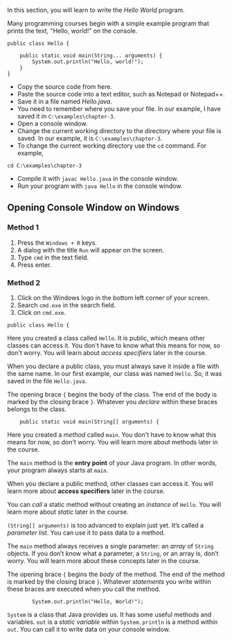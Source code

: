 In this section, you will learn to write the *Hello World* program.

Many programming courses begin with a simple example program that prints the text,
"Hello, world!" on the console.

```
public class Hello {

    public static void main(String... arguments) {
        System.out.println("Hello, world!");
    }
}
```

* Copy the source code from here.
* Paste the source code into a text editor, such as Notepad or Notepad++.
* Save it in a file named *Hello.java*.
* You need to remember where you save your file. In our example, I have saved it
  in `C:\examples\chapter-3`.
* Open a console window.
* Change the current working directory to the directory where your file is
   saved. In our example, it is `C:\examples\chapter-3`.
* To change the current working directory use the `cd` command. For example,
```
cd C:\examples\chapter-3
```
* Compile it with `javac Hello.java` in the console window.
* Run your program with `java Hello` in the console window.

## Opening Console Window on Windows

### Method 1

1. Press the `Windows + R` keys.
2. A dialog with the title `Run` will appear on the screen.
3. Type `cmd` in the text field.
4. Press enter.

### Method 2

1. Click on the Windows logo in the bottom left corner of your screen.
2. Search `cmd.exe` in the search field.
3. Click on `cmd.exe`.

```
public class Hello {
```

Here you created a class called `Hello`. It is public, which means other classes
can access it. You don't have to know what this means for now, so don't
worry. You will learn about *access specifiers* later in the course.

When you declare a public class, you must always save it inside a file with
the same name. In our first example, our class was named `Hello`. So, it was
saved in the file `Hello.java`.

The opening brace `{` begins the body of the class. The end of the body is
marked by the closing brace `}`. Whatever you *declare* within these braces
belongs to the class.

```
    public static void main(String[] arguments) {
```

Here you created a *method* called `main`. You don't have to know what this
means for now, so don't worry. You will learn more about methods later in
the course.

The `main` method is the **entry point** of your Java program. In other words,
your program always starts at `main`.

When you declare a public method, other classes can access it. You will learn
more about **access specifiers** later in the course.

You can *call* a static method without creating an *instance* of `Hello`. You
will learn more about *static* later in the course.

`(String[] arguments)` is too advanced to explain just yet. It’s called a
*parameter list*. You can use it to pass data to a method.

The `main` method always receives a single parameter: an *array* of `String`
objects. If you don’t know what a parameter, a `String`, or an array is, don’t
worry. You will learn more about these concepts later in the course.

The opening brace `{` begins the *body* of the method. The end of the method is
marked by the closing brace `}`. Whatever *statements* you write within these
braces are executed when you call the method.

```
        System.out.println("Hello, World!");
```

`System` is a class that Java provides us. It has some useful methods and
variables. `out` is a *static variable* within `System`. `println` is a
method within `out`. You can call it to write data on your console window.